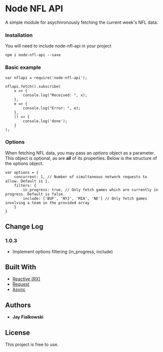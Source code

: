 # Node NFL API

A simple module for asychnronously fetching the current week's NFL data.

### Installation

You will need to include node-nfl-api in your project

```
npm i node-nfl-api --save
```

### Basic example

```
var nflapi = require('node-nfl-api');

nflapi.fetch().subscribe(
	x => {
		console.log("Received: ", x);
	},
	e => {
		console.log("Error: ", e);
	},
	() => {
		console.log('done');
	}
);
```

### Options
When fetching NFL data, you may pass an *options* object as a parameter. This object is optional, as are **all** of its properties. Below is the structure of the options object.
```
var options = {
	concurrent: 1, // Number of simultaneous network requests to allow. Default is 1.
	filters: {
		in_progress: true, // Only fetch games which are currently in progress. Default is false.
		include: ['BUF', 'NYJ', 'MIA', 'NE'] // Only fetch games involving a team in the provided array
	}
}
```

## Change Log
### 1.0.3
* Implement options filtering (in_progress, include)

## Built With

* [Reactive (RX)](https://www.npmjs.com/package/rx)
* [Request](https://www.npmjs.com/package/request)
* [Async](https://www.npmjs.com/package/async)

## Authors

* **Jay Fialkowski**

## License

This project is free to use.
